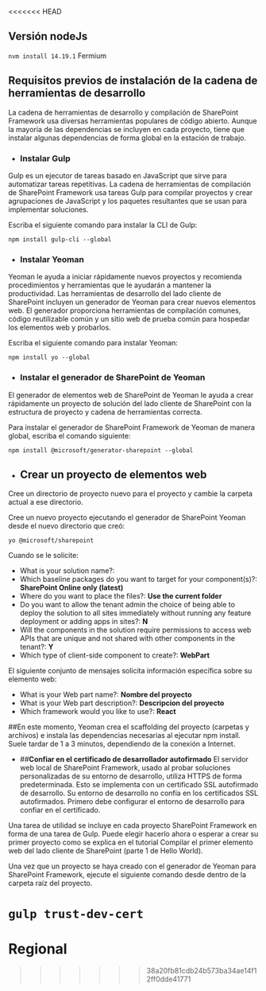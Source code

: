 <<<<<<< HEAD
## **Versión nodeJs**
`nvm install 14.19.1` Fermium

## **Requisitos previos de instalación de la cadena de herramientas de desarrollo**
La cadena de herramientas de desarrollo y compilación de SharePoint Framework usa diversas herramientas populares de código abierto. Aunque la mayoría de las dependencias se incluyen en cada proyecto, tiene que instalar algunas dependencias de forma global en la estación de trabajo.

- ### **Instalar Gulp** 
Gulp es un ejecutor de tareas basado en JavaScript que sirve para automatizar tareas repetitivas. La cadena de herramientas de compilación de SharePoint Framework usa tareas Gulp para compilar proyectos y crear agrupaciones de JavaScript y los paquetes resultantes que se usan para implementar soluciones.

Escriba el siguiente comando para instalar la CLI de Gulp:

`npm install gulp-cli --global`

- ### **Instalar Yeoman**

Yeoman le ayuda a iniciar rápidamente nuevos proyectos y recomienda procedimientos y herramientas que le ayudarán a mantener la productividad. Las herramientas de desarrollo del lado cliente de SharePoint incluyen un generador de Yeoman para crear nuevos elementos web. El generador proporciona herramientas de compilación comunes, código reutilizable común y un sitio web de prueba común para hospedar los elementos web y probarlos.

Escriba el siguiente comando para instalar Yeoman:

`npm install yo --global`

- ### **Instalar el generador de SharePoint de Yeoman**

El generador de elementos web de SharePoint de Yeoman le ayuda a crear rápidamente un proyecto de solución del lado cliente de SharePoint con la estructura de proyecto y cadena de herramientas correcta.

Para instalar el generador de SharePoint Framework de Yeoman de manera global, escriba el comando siguiente:

`npm install @microsoft/generator-sharepoint --global`

- ## **Crear un proyecto de elementos web**

Cree un directorio de proyecto nuevo para el proyecto y cambie la carpeta actual a ese directorio.

Cree un nuevo proyecto ejecutando el generador de SharePoint Yeoman desde el nuevo directorio que creó:

`yo @microsoft/sharepoint`  

Cuando se le solicite:

- What is your solution name?: **<NombreDelProyecto>**
- Which baseline packages do you want to target for your component(s)?: **SharePoint Online only (latest)**
- Where do you want to place the files?: **Use the current folder**
- Do you want to allow the tenant admin the choice of being able to deploy the solution to all sites immediately without running any feature deployment or adding apps in sites?: **N**
- Will the components in the solution require permissions to access web APIs that are unique and not shared with other components in the tenant?: **Y**
- Which type of client-side component to create?: **WebPart**

El siguiente conjunto de mensajes solicita información específica sobre su elemento web:

- What is your Web part name?: **Nombre del proyecto**
- What is your Web part description?: **Descripcion del proyecto**
- Which framework would you like to use?: **React**

##En este momento, Yeoman crea el scaffolding del proyecto (carpetas y archivos) e instala las dependencias necesarias al ejecutar npm install. Suele tardar de 1 a 3 minutos, dependiendo de la conexión a Internet.

- ##**Confiar en el certificado de desarrollador autofirmado**
El servidor web local de SharePoint Framework, usado al probar soluciones personalizadas de su entorno de desarrollo, utiliza HTTPS de forma predeterminada. Esto se implementa con un certificado SSL autofirmado de desarrollo. Su entorno de desarrollo no confía en los certificados SSL autofirmados. Primero debe configurar el entorno de desarrollo para confiar en el certificado.

Una tarea de utilidad se incluye en cada proyecto SharePoint Framework en forma de una tarea de Gulp. Puede elegir hacerlo ahora o esperar a crear su primer proyecto como se explica en el tutorial Compilar el primer elemento web del lado cliente de SharePoint (parte 1 de Hello World).

Una vez que un proyecto se haya creado con el generador de Yeoman para SharePoint Framework, ejecute el siguiente comando desde dentro de la carpeta raíz del proyecto.

`gulp trust-dev-cert`
=======
# Regional
>>>>>>> 38a20fb81cdb24b573ba34ae14f12ff0dde41771
